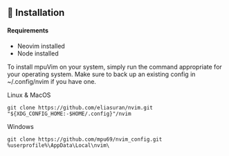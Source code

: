 ## 🚀 Installation

<h4>Requirements</h4>


* Neovim installed
* Node installed

To install mpuVim on your system, simply run the command appropriate for your operating system. Make sure to back up an existing config in ~/.config/nvim if you have one.

Linux & MacOS
```
git clone https://github.com/eliasuran/nvim.git "${XDG_CONFIG_HOME:-$HOME/.config}"/nvim
```

Windows 

```
git clone https://github.com/mpu69/nvim_config.git %userprofile%\AppData\Local\nvim\ 
```
